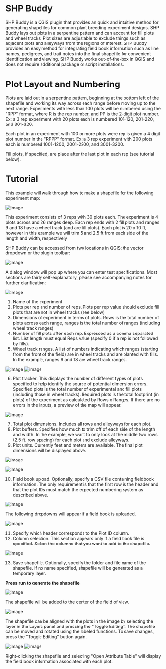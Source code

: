 # SHP Buddy
SHP Buddy is a QGIS plugin that provides an quick and intuitive method for generating shapefiles for common plant breeding experiment designs. SHP Buddy lays out plots in a serpentine pattern and can account for fill plots and wheel tracks. Plot sizes are adjustable to exclude things such as adjacent plots and alleyways from the regions of interest. SHP Buddy provides an easy method for integrating field book information such as line names, pedigrees, and trait notes into the final shapefile for convenient identification and viewing. SHP Buddy works out-of-the-box in QGIS and does not require additional package or script installations. 

# Plot Layout and Numbering
Plots are laid out in a serpentine pattern, beginning at the bottom left of the shapefile and working its way across each range before moving up to the next range. Experiments with less than 100 plots will be numbered using the "RPP" format, where R is the rep number, and PP is the 2-digit plot number. Ex: a 3 rep experiment with 20 plots each is numbered 101-120, 201-220, and 301-320. 

Each plot in an experiment with 100 or more plots were rep is given a 4 digit plot number in the "RPPP" format. Ex: a 3 rep experiment with 200 plots each is numbered 1001-1200, 2001-2200, and 3001-3200.

Fill plots, if specified, are place after the last plot in each rep (see tutorial below).

# Tutorial
This example will walk through how to make a shapefile for the following experiment map:

![image](https://github.com/user-attachments/assets/1478a0df-118d-4df4-8e12-af6198452a73)

This experiment consists of 3 reps with 30 plots each. The experiment is 4 plots across and 26 ranges deep. Each rep ends with 2 fill plots and ranges 9 and 18 have a wheel track (and are fill plots). Each plot is 20 x 10 ft, however in this example we will trim 5 and 2.5 ft from each side of the length and width, respectively

SHP Buddy can be accessed from two locations in QGIS: the vector dropdown or the plugin toolbar:

![image](https://github.com/user-attachments/assets/414f63a4-5b6a-4c9c-9506-c162bc813753)

A dialog window will pop up where you can enter test specifications. Most sections are fairly self-explanatory, please see accompanying notes for further clarification:

![image](https://github.com/user-attachments/assets/7898ef5d-8ef0-45b3-aa8c-c55af7517f86)

1. Name of the experiment
2. Plots per rep and number of reps. Plots per rep value should exclude fill plots that are not in wheel tracks (see below)
3. Dimensions of experiment in terms of plots. Rows is the total number of plots across each range, ranges is the total number of ranges (including wheel track ranges)
4. Number of fill plots after each rep. Expressed as a comma separated list. List length must equal Reps value (specify 0 if a rep is not followed by fills).
5. Wheel track ranges. A list of numbers indicating which ranges (starting from the front of the field) are in wheel tracks and are planted with fills. In the example, ranges 9 and 18 are wheel track ranges.

![image](https://github.com/user-attachments/assets/120f5b10-9262-4a2b-be27-be50963733d1)
![image](https://github.com/user-attachments/assets/d3c399b4-6ff9-4697-8acb-4f5806af0478)

6. Plot tracker. This displays the number of different types of plots specified to help identify the source of potential dimension errors. Specified plots is the total number of experimental and fill plots (including those in wheel tracks). Required plots is the total footprint (in plots) of the experiment as calculated by Rows x Ranges. If there are no errors in the inputs, a preview of the map will appear.

![image](https://github.com/user-attachments/assets/106b889a-f29e-4d13-ad32-1e5573c0b95e)

7. Total plot dimensions. Includes all rows and alleyways for each plot.
8. Plot buffers. Specifies how much to trim off of each side of the length and width. In the example, we want to only look at the middle two rows (2.5 ft. row spacing) for each plot and exclude alleyways.
9. Plot units. Currently feet and meters are available. The final plot dimensions will be displayed above.

![image](https://github.com/user-attachments/assets/a3a88e99-485c-48d9-8a81-53ce66127350)

![image](https://github.com/user-attachments/assets/edf76165-1360-4ff0-a899-d3869d1ca884)

10. Field book upload. Optionally, specify a CSV file containing fieldbook information. The only requirement is that the first row is the header and that the plot IDs must match the expected numbering system as described above.

![image](https://github.com/user-attachments/assets/b6a2cfcf-79be-4571-baaf-25718a6313c5)

The following dropdowns will appear if a field book is uploaded.

![image](https://github.com/user-attachments/assets/21e1e515-ed7f-4567-91a8-b789bcd95ad7)

11. Specify which header corresponds to the Plot ID column.
12. Column selection. This section appears only if a field book file is specified. Select the columns that you want to add to the shapefile.

![image](https://github.com/user-attachments/assets/af361d61-35d6-4952-84a4-a4476b7575b3)

13. Save shapefile. Optionally, specify the folder and file name of the shapefile. If no name specified, shapefile will be generated as a temporary layer.

**Press run to generate the shapefile**

![image](https://github.com/user-attachments/assets/d9af1bbf-f349-4d13-b4fe-668fd84ad4d6)

The shapefile will be added to the center of the field of view.

![image](https://github.com/user-attachments/assets/b679ac1b-7afc-4406-bce0-fc59b6bb49d0)

The shapefile can be aligned with the plots in the image by selecting the layer in the Layers panel and pressing the "Toggle Editing". The shapefile can be moved and rotated using the labeled functions. To save changes, press the "Toggle Editing" button again.

![image](https://github.com/user-attachments/assets/d0e8b081-1a82-4ab0-ad6b-9888278c00bc)
![image](https://github.com/user-attachments/assets/c311c5a3-99b3-48e8-b365-77f894a05055)

Right-clicking the shapefile and selecting "Open Attribute Table" will display the field book information associated with each plot.

